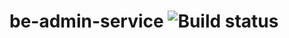 # be-admin-service ![Build status](https://github.com/notabarista/be-admin-service/actions/workflows/be_admin_service.yml/badge.svg?branch=main)